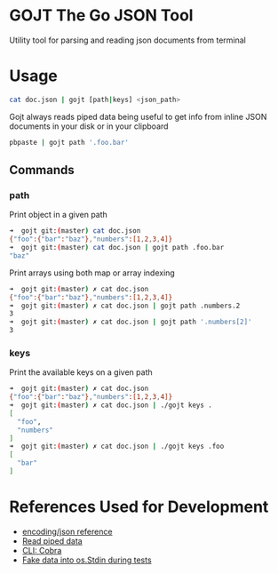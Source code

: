 # GOJT The Go JSON Tool

Utility tool for parsing and reading json documents from terminal

# Usage

```sh
cat doc.json | gojt [path|keys] <json_path>
```

Gojt always reads piped data being useful to get info from inline JSON
documents in your disk or in your clipboard

```sh
pbpaste | gojt path '.foo.bar'
```

## Commands

### path

Print object in a given path

```sh
➜  gojt git:(master) cat doc.json
{"foo":{"bar":"baz"},"numbers":[1,2,3,4]}
➜  gojt git:(master) cat doc.json | gojt path .foo.bar
"baz"
```

Print arrays using both map or array indexing

```sh
➜  gojt git:(master) ✗ cat doc.json
{"foo":{"bar":"baz"},"numbers":[1,2,3,4]}
➜  gojt git:(master) ✗ cat doc.json | gojt path .numbers.2
3
➜  gojt git:(master) ✗ cat doc.json | gojt path '.numbers[2]'
3
```

### keys

Print the available keys on a given path

```sh
➜  gojt git:(master) ✗ cat doc.json
{"foo":{"bar":"baz"},"numbers":[1,2,3,4]}
➜  gojt git:(master) ✗ cat doc.json | ./gojt keys .
[
  "foo",
  "numbers"
]
➜  gojt git:(master) ✗ cat doc.json | ./gojt keys .foo
[
  "bar"
]
```

# References Used for Development

- [encoding/json reference](https://golang.org/pkg/encoding/json/)
- [Read piped data](https://flaviocopes.com/go-shell-pipes/)
- [CLI: Cobra](https://github.com/spf13/cobra)
- [Fake data into os.Stdin during tests](https://stackoverflow.com/questions/46365221/fill-os-stdin-for-function-that-reads-from-it)
